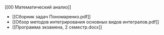 [[00 Математический анализ]]

- [[Сборник задач Пономаренко.pdf]]
- [[Обзор методов интегрирования основных видов интегралов.pdf]]
- [[Программа экзамена, 2 семестр.docx]]